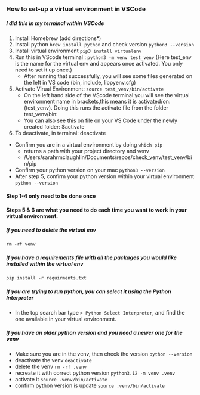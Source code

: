 
### How to set-up a virtual environment in VSCode

##### I did this in my terminal within VSCode

  1. Install Homebrew (add directions*)
  2. Install python ``brew install python`` and check version ```python3 --version```
  3. Install virtual environment ```pip3 install virtualenv```
  4. Run this in VScode terminal : ```python3 -m venv test_venv``` (Here test_env is the name for the virtual env and appears once activated. You only need to set it up once.)
     - After running that successfully, you will see some files generated on the left in VS code (bin, include, libpyenv.cfg)
  5. Activate Virual Environment: ```source test_venv/bin/activate```
     -  On the left hand side of the VScode terminal you will see the virtual environment name in brackets,this means it is activated/on: (test_venv). Doing this runs the activate file from the folder test_venv/bin:
     - You can also see this on file on your VS Code under the newly created folder: $activate
  6. To deactivate, in terminal: deactivate
	
 - Confirm you are in a virtual environment by doing ```which pip```
	- returns a path with your project directory and venv
	- /Users/sarahrmclaughlin/Documents/repos/check_venv/test_venv/bin/pip
 - Confirm your python version on your mac ```python3 --version```
 - After step 5, confirm your python version within your virtual environment ```python --version```

#### Step 1-4 only need to be done once
#### Steps 5 & 6 are what you need to do each time you want to work in your virtual environment.

##### If you need to delete the virtual env
```rm -rf venv```

##### If you have a requirements file with all the packages you would like installed within the virtual env
```pip install -r requirments.txt```

##### If you are trying to run python, you can select it using the Python Interpreter 
- In the top search bar type ```> Python Select Interpreter```, and find the one available in your virtual environment.

##### If you have an older python version and you need a newer one for the venv
- Make sure you are in the venv, then check the version ```python --version ```
- deactivate the venv ```deactivate```
- delete the venv ```rm -rf .venv```
- recreate it with correct python version ```python3.12 -m venv .venv```
- activate it ```source .venv/bin/activate```
- confirm python version is update ```source .venv/bin/activate```

